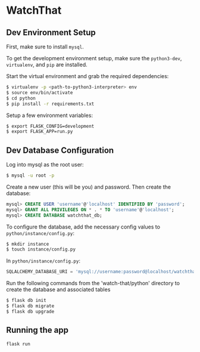 # WatchThat

## Dev Environment Setup

First, make sure to install `mysql`.

To get the development environment setup, make sure the `python3-dev`, `virtualenv`, and `pip` are installed.

Start the virtual environment and grab the required dependencies:
```bash
$ virtualenv -p <path-to-python3-interpreter> env
$ source env/bin/activate
$ cd python
$ pip install -r requirements.txt
```

Setup a few environment variables:
```bash
$ export FLASK_CONFIG=development
$ export FLASK_APP=run.py
```

## Dev Database Configuration
Log into mysql as the root user:

```bash
$ mysql -u root -p
```

Create a new user (this will be you) and password. Then create the database:

```sql
mysql> CREATE USER 'username'@'localhost' IDENTIFIED BY 'password';
mysql> GRANT ALL PRIVILEGES ON * . * TO 'username'@'localhost';
mysql> CREATE DATABASE watchthat_db;
```

To configure the database, add the necessary config values to `python/instance/config.py`:
```bash
$ mkdir instance
$ touch instance/config.py
```

In `python/instance/config.py`:
```python
SQLALCHEMY_DATABASE_URI = 'mysql://username:password@localhost/watchthat_db'
```
Run the following commands from the 'watch-that/python' directory to create the database and associated tables
```bash
$ flask db init
$ flask db migrate 
$ flask db upgrade
```

## Running the app

```bash
flask run
```
